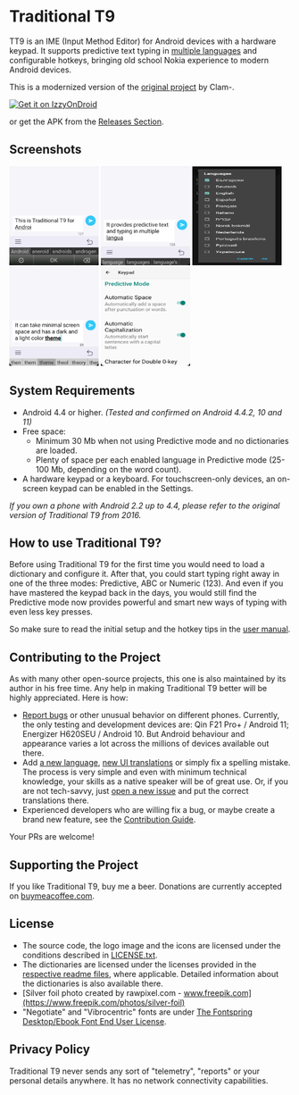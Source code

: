 # Traditional T9
TT9 is an IME (Input Method Editor) for Android devices with a hardware keypad. It supports predictive text typing in [multiple languages](assets/languages/definitions) and configurable hotkeys, bringing old school Nokia experience to modern Android devices.

This is a modernized version of the [original project](https://github.com/Clam-/TraditionalT9) by Clam-.

[<img src="https://gitlab.com/IzzyOnDroid/repo/-/raw/master/assets/IzzyOnDroid.png"
     alt="Get it on IzzyOnDroid"
     height="80">](https://apt.izzysoft.de/fdroid/index/apk/io.github.sspanak.tt9)

or get the APK from the [Releases Section](https://github.com/sspanak/tt9/releases/latest).

## Screenshots

<img src="screenshots/1.png" width="160" height="177"> <img src="screenshots/3.png" width="160" height="177"> <img src="screenshots/5.png" width="160" height="177">
<img src="screenshots/2.png" width="160" height="177"> <img src="screenshots/4.png" width="160" height="177">


## System Requirements
- Android 4.4 or higher. _(Tested and confirmed on Android 4.4.2, 10 and 11)_
- Free space:
  - Minimum 30 Mb when not using Predictive mode and no dictionaries are loaded.
  - Plenty of space per each enabled language in Predictive mode (25-100 Mb, depending on the word count).
- A hardware keypad or a keyboard. For touchscreen-only devices, an on-screen keypad can be enabled in the Settings.

_If you own a phone with Android 2.2 up to 4.4, please refer to the original version of Traditional T9 from 2016._

## How to use Traditional T9?
Before using Traditional T9 for the first time you would need to load a dictionary and configure it. After that, you could start typing right away in one of the three modes: Predictive, ABC or Numeric (123). And even if you have mastered the keypad back in the days, you would still find the Predictive mode now provides powerful and smart new ways of typing with even less key presses.

So make sure to read the initial setup and the hotkey tips in the [user manual](docs/user-manual.md).

## Contributing to the Project
As with many other open-source projects, this one is also maintained by its author in his free time. Any help in making Traditional T9 better will be highly appreciated. Here is how:
- [Report bugs](https://github.com/sspanak/tt9/issues) or other unusual behavior on different phones. Currently, the only testing and development devices are: Qin F21 Pro+ / Android 11; Energizer H620SEU / Android 10. But Android behaviour and appearance varies a lot across the millions of devices available out there.
- Add [a new language](CONTRIBUTING.md#adding-a-new-language), [new UI translations](CONTRIBUTING.md#translating-the-ui) or simply fix a spelling mistake. The process is very simple and even with minimum technical knowledge, your skills as a native speaker will be of great use. Or, if you are not tech-savvy, just [open a new issue](https://github.com/sspanak/tt9/issues) and put the correct translations there.
- Experienced developers who are willing fix a bug, or maybe create a brand new feature, see the [Contribution Guide](CONTRIBUTING.md).

Your PRs are welcome!

## Supporting the Project
If you like Traditional T9, buy me a beer. Donations are currently accepted on [buymeacoffee.com](https://www.buymeacoffee.com/sspanak).

## License
- The source code, the logo image and the icons are licensed under the conditions described in [LICENSE.txt](LICENSE.txt).
- The dictionaries are licensed under the licenses provided in the [respective readme files](docs/dictionaries), where applicable. Detailed information about the dictionaries is also available there.
- [Silver foil photo created by rawpixel.com - www.freepik.com](https://www.freepik.com/photos/silver-foil)
- "Negotiate" and "Vibrocentric" fonts are under [The Fontspring Desktop/Ebook Font End User License](docs/desktop-ebook-EULA-1.8.txt).

## Privacy Policy
Traditional T9 never sends any sort of "telemetry", "reports" or your personal details anywhere. It has no network connectivity capabilities.
